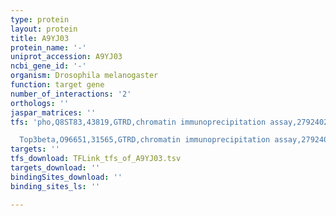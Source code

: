 ```yaml
---
type: protein
layout: protein
title: A9YJ03
protein_name: '-'
uniprot_accession: A9YJ03
ncbi_gene_id: '-'
organism: Drosophila melanogaster
function: target gene
number_of_interactions: '2'
orthologs: ''
jaspar_matrices: ''
tfs: 'pho,Q8ST83,43819,GTRD,chromatin immunoprecipitation assay,27924024%5Buid%5D,No

  Top3beta,O96651,31565,GTRD,chromatin immunoprecipitation assay,27924024%5Buid%5D,No'
targets: ''
tfs_download: TFLink_tfs_of_A9YJ03.tsv
targets_download: ''
bindingSites_download: ''
binding_sites_ls: ''

---
```

